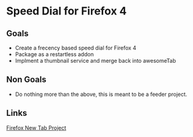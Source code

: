 Speed Dial for Firefox 4
========================

Goals
-----

+ Create a frecency based speed dial for Firefox 4
+ Package as a restartless addon
+ Implment a thumbnail service and merge back into awesomeTab

Non Goals
---------

+ Do nothing more than the above, this is meant to be a feeder project.


Links
-----

[Firefox New Tab Project](https://wiki.mozilla.org/Firefox/Features/New_Tab_Page)

